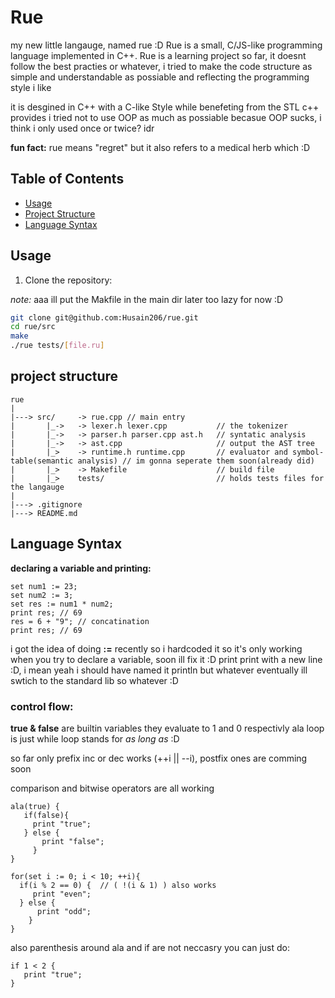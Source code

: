 # Rue

my new little langauge, named rue :D
Rue is a small, C/JS-like programming language implemented in C++. 
Rue is a learning project so far, it doesnt follow the best practies or whatever, i tried to make the code structure as simple and understandable as possiable and reflecting the programming style i like

it is desgined in C++ with a C-like Style while benefeting from the STL c++ provides
i tried not to use OOP as much as possiable becasue OOP sucks, i think i only used once or twice? idr

**fun fact:** rue means "regret" but it also refers to a medical herb which :D

## Table of Contents

- [Usage](#usage)
- [Project Structure](#project-structure)
- [Language Syntax](#language-syntax)

## Usage

1. Clone the repository:

*note:* aaa ill put the Makfile in the main dir later too lazy for now :D
```bash
git clone git@github.com:Husain206/rue.git
cd rue/src
make
./rue tests/[file.ru]
```
## project structure
```
rue
|
|---> src/     -> rue.cpp // main entry 
|       |_->   -> lexer.h lexer.cpp           // the tokenizer
|       |_->   -> parser.h parser.cpp ast.h   // syntatic analysis
|       |_->   -> ast.cpp                     // output the AST tree
|       |_>    -> runtime.h runtime.cpp       // evaluator and symbol-table(semantic analysis) // im gonna seperate them soon(already did)
|       |_>    -> Makefile                    // build file
|       |_>    tests/                         // holds tests files for the langauge     
|
|---> .gitignore
|---> README.md
```

## Language Syntax

**declaring a variable and printing:**
```rue.ru
set num1 := 23;
set num2 := 3;
set res := num1 * num2;
print res; // 69
res = 6 + "9"; // concatination
print res; // 69 
```
i got the idea of doing **:=** recently so i hardcoded it so it's only working when you try to declare a variable, soon ill fix it :D
print print with a new line :D, i mean yeah i should have named it println but whatever eventually ill swtich to the standard lib so whatever :D

### control flow:

**true & false** are builtin variables they evaluate to 1 and 0 respectivly
ala loop is just while loop stands for *as long as* :D

so far only prefix inc or dec works (++i || --i), postfix ones are comming soon

comparison and bitwise operators are all working

```rue.ru
ala(true) {
   if(false){
     print "true";
   } else {
       print "false";
     }
}
```
```rue.ru
for(set i := 0; i < 10; ++i){
  if(i % 2 == 0) {  // ( !(i & 1) ) also works 
     print "even";
  } else {
      print "odd";
    }
}
```
also parenthesis around ala and if are not neccasry you can just do:
```rue.ru
if 1 < 2 {
   print "true";
}
```
